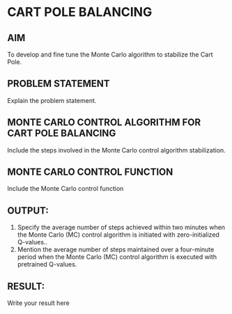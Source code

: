# CART POLE BALANCING

## AIM
To develop and fine tune the Monte Carlo algorithm to stabilize the Cart Pole.

## PROBLEM STATEMENT
Explain the problem statement.

## MONTE CARLO CONTROL ALGORITHM FOR CART POLE BALANCING
Include the steps involved in the Monte Carlo control algorithm stabilization.

## MONTE CARLO CONTROL FUNCTION
Include the Monte Carlo control function

## OUTPUT:
1. Specify the average number of steps achieved within two minutes when the Monte Carlo (MC) control algorithm is initiated with zero-initialized Q-values..
2. Mention the average number of steps maintained over a four-minute period when the Monte Carlo (MC) control algorithm is executed with pretrained Q-values.

## RESULT:

Write your result here
